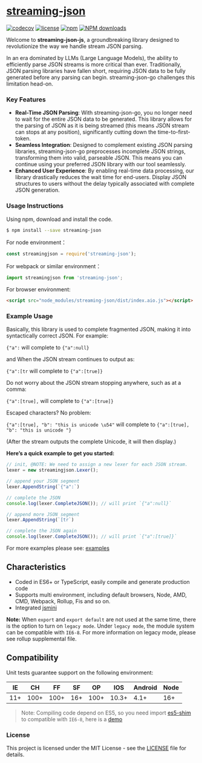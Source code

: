 # [streaming-json](https://github.com/karminski/streaming-json)
[![codecov](https://codecov.io/gh/karminski/streaming-json-js/graph/badge.svg?token=N8TO15P7XE)](https://codecov.io/gh/karminski/streaming-json-js)
[![license](https://img.shields.io/badge/license-MIT-blue.svg)](https://github.com/karminski/streaming-json/blob/master/LICENSE)
[![npm](https://img.shields.io/badge/npm-0.1.0-orange.svg)](https://www.npmjs.com/package/streaming-json)
[![NPM downloads](http://img.shields.io/npm/dm/streaming-json.svg?style=flat-square)](http://www.npmtrends.com/streaming-json)

Welcome to **streaming-json-js**, a groundbreaking library designed to revolutionize the way we handle stream JSON parsing.  

In an era dominated by LLMs (Large Language Models), the ability to efficiently parse JSON streams is more critical than ever. Traditionally, JSON parsing libraries have fallen short, requiring JSON data to be fully generated before any parsing can begin. streaming-json-go challenges this limitation head-on.

### Key Features

- **Real-Time JSON Parsing**: With streaming-json-go, you no longer need to wait for the entire JSON data to be generated. This library allows for the parsing of JSON as it is being streamed (this means JSON stream can stops at any position), significantly cutting down the time-to-first-token.
- **Seamless Integration**: Designed to complement existing JSON parsing libraries, streaming-json-go preprocesses incomplete JSON strings, transforming them into valid, parseable JSON. This means you can continue using your preferred JSON library with our tool seamlessly.
- **Enhanced User Experience**: By enabling real-time data processing, our library drastically reduces the wait time for end-users. Display JSON structures to users without the delay typically associated with complete JSON generation.


### Usage Instructions

Using npm, download and install the code. 

```bash
$ npm install --save streaming-json
```

For node environment：

```js
const streamingjson = require('streaming-json');
```

For webpack or similar environment：

```js
import streamingjson from 'streaming-json';
```

For browser environment:

```html
<script src="node_modules/streaming-json/dist/index.aio.js"></script>
```

### Example Usage

Basically, this library is used to complete fragmented JSON, making it into syntactically correct JSON. For example:

```{"a":``` will complete to ```{"a":null}```

and When the JSON stream continues to output as:

```{"a":[tr``` will complete to ```{"a":[true]}```

Do not worry about the JSON stream stopping anywhere, such as at a comma:

```{"a":[true],``` will complete to ```{"a":[true]}```

Escaped characters? No problem:  

```{"a":[true], "b": "this is unicode \u54"``` will complete to ```{"a":[true], "b": "this is unicode "}``` 

(After the stream outputs the complete Unicode, it will then display.)


**Here’s a quick example to get you started:**

```javascript
// init, @NOTE: We need to assign a new lexer for each JSON stream.
lexer = new streamingjson.Lexer();

// append your JSON segment
lexer.AppendString(`{"a":`)

// complete the JSON
console.log(lexer.CompleteJSON()); // will print `{"a":null}`

// append more JSON segment
lexer.AppendString(`[tr`)

// complete the JSON again
console.log(lexer.CompleteJSON()); // will print `{"a":[true]}`
```


For more examples please see: [examples](./examples/)

## Characteristics

- Coded in ES6+ or TypeScript, easily compile and generate production code
- Supports multi environment, including default browsers, Node, AMD, CMD, Webpack, Rollup, Fis and so on.
- Integrated [jsmini](https://github.com/jsmini)

**Note:** When `export` and `export default` are not used at the same time, there is the option to 
turn on `legacy mode`. Under `legacy mode`, the module system can be compatible with `IE6-8`. For more information on legacy mode, 
please see rollup supplemental file. 

## Compatibility
Unit tests guarantee support on the following environment:

| IE   | CH   | FF   | SF   | OP   | IOS  | Android   | Node  |
| ---- | ---- | ---- | ---- | ---- | ---- | ---- | ----- |
| 11+   | 100+ | 100+  | 16+   | 100+  | 10.3+   | 4.1+   | 16+ |

> Note: Compiling code depend on ES5, so you need import [es5-shim](http://github.com/es-shims/es5-shim/) to compatible with `IE6-8`, here is a [demo](./demo/demo-global.html)



### License

This project is licensed under the MIT License - see the [LICENSE](./LICENSE) file for details.

